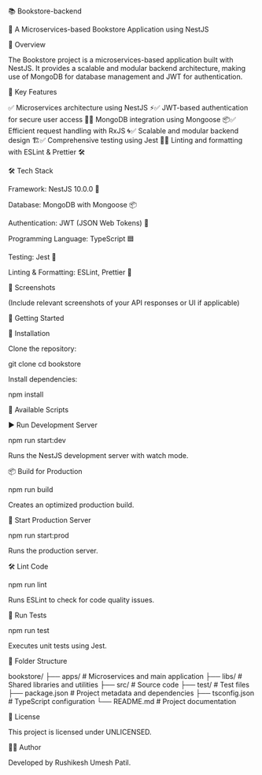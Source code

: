 📚 Bookstore-backend

🚀 A Microservices-based Bookstore Application using NestJS

📌 Overview

The Bookstore project is a microservices-based application built with NestJS. It provides a scalable and modular backend architecture, making use of MongoDB for database management and JWT for authentication.

🔑 Key Features

✅ Microservices architecture using NestJS ⚡✅ JWT-based authentication for secure user access 🔐✅ MongoDB integration using Mongoose 📦✅ Efficient request handling with RxJS 🌀✅ Scalable and modular backend design 🏗️✅ Comprehensive testing using Jest 🧪✅ Linting and formatting with ESLint & Prettier 🛠️

🛠️ Tech Stack

Framework: NestJS 10.0.0 🚀

Database: MongoDB with Mongoose 📦

Authentication: JWT (JSON Web Tokens) 🔑

Programming Language: TypeScript 🟦

Testing: Jest 🧪

Linting & Formatting: ESLint, Prettier 🎨

📸 Screenshots

(Include relevant screenshots of your API responses or UI if applicable)

🚀 Getting Started

🔧 Installation

Clone the repository:

git clone <repository-url>
cd bookstore

Install dependencies:

npm install

🎯 Available Scripts

▶️ Run Development Server

npm run start:dev

Runs the NestJS development server with watch mode.

📦 Build for Production

npm run build

Creates an optimized production build.

🚀 Start Production Server

npm run start:prod

Runs the production server.

🛠️ Lint Code

npm run lint

Runs ESLint to check for code quality issues.

🧪 Run Tests

npm run test

Executes unit tests using Jest.

📁 Folder Structure

bookstore/
├── apps/             # Microservices and main application
├── libs/             # Shared libraries and utilities
├── src/              # Source code
├── test/             # Test files
├── package.json      # Project metadata and dependencies
├── tsconfig.json     # TypeScript configuration
└── README.md         # Project documentation

📜 License

This project is licensed under UNLICENSED.

👨‍💻 Author

Developed by Rushikesh Umesh Patil.